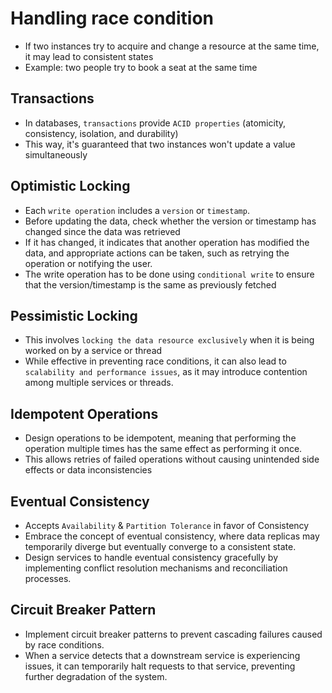 # Handling race condition

- If two instances try to acquire and change a resource at the same time, it may lead to consistent states
- Example: two people try to book a seat at the same time

## Transactions

- In databases, `transactions` provide `ACID properties` (atomicity, consistency, isolation, and durability)
- This way, it's guaranteed that two instances won't update a value simultaneously

## Optimistic Locking

- Each `write operation` includes a `version` or `timestamp`.
- Before updating the data, check whether the version or timestamp has changed since the data was retrieved
- If it has changed, it indicates that another operation has modified the data, and appropriate actions can be taken, such as retrying the operation or notifying the user.
- The write operation has to be done using `conditional write` to ensure that the version/timestamp is the same as previously fetched

## Pessimistic Locking

- This involves `locking the data resource exclusively` when it is being worked on by a service or thread
- While effective in preventing race conditions, it can also lead to `scalability and performance issues`, as it may introduce contention among multiple services or threads.

## Idempotent Operations

- Design operations to be idempotent, meaning that performing the operation multiple times has the same effect as performing it once.
- This allows retries of failed operations without causing unintended side effects or data inconsistencies

## Eventual Consistency

- Accepts `Availability` & `Partition Tolerance` in favor of Consistency
- Embrace the concept of eventual consistency, where data replicas may temporarily diverge but eventually converge to a consistent state.
- Design services to handle eventual consistency gracefully by implementing conflict resolution mechanisms and reconciliation processes.

## Circuit Breaker Pattern

- Implement circuit breaker patterns to prevent cascading failures caused by race conditions.
- When a service detects that a downstream service is experiencing issues, it can temporarily halt requests to that service, preventing further degradation of the system.

